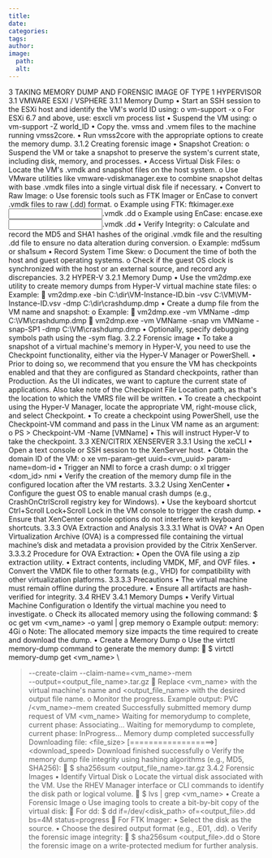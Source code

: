 ```yaml
---
title: 
date: 
categories: 
tags: 
author: 
image:
  path: 
  alt: 
---
```

3	TAKING MEMORY DUMP AND FORENSIC IMAGE OF TYPE 1 HYPERVISOR 
3.1	VMWARE ESXI / VSPHERE
3.1.1	Memory Dump
•	Start an SSH session to the ESXi host and identify the VM's world ID using: 
o	vm-support -x
o	For ESXi 6.7 and above, use: esxcli vm process list
•	Suspend the VM using: 
o	vm-support -Z world_ID
•	Copy the. vmss and .vmem files to the machine running vmss2core.
•	Run vmss2core with the appropriate options to create the memory dump.
3.1.2	Creating forensic image 
•	Snapshot Creation:
o	Suspend the VM or take a snapshot to preserve the system's current state, including disk, memory, and processes.
•	Access Virtual Disk Files:
o	Locate the VM's .vmdk and snapshot files on the host system.
o	Use VMware utilities like vmware-vdiskmanager.exe to combine snapshot deltas with base .vmdk files into a single virtual disk file if necessary.
•	Convert to Raw Image:
o	Use forensic tools such as FTK Imager or EnCase to convert .vmdk files to raw (.dd) format.
o	Example using FTK: ftkimager.exe <input>.vmdk <output>.dd
o	Example using EnCase: encase.exe <input>.vmdk <output>.dd
•	Verify Integrity:
o	Calculate and record the MD5 and SHA1 hashes of the original .vmdk file and the resulting .dd file to ensure no data alteration during conversion.
o	Example: md5sum <file> or sha1sum <file>
•	Record System Time Skew:
o	Document the time of both the host and guest operating systems.
o	Check if the guest OS clock is synchronized with the host or an external source, and record any discrepancies.
3.2	HYPER-V
3.2.1	Memory Dump
•	Use the vm2dmp.exe utility to create memory dumps from Hyper-V virtual machine state files: 
o	Example: 
	vm2dmp.exe -bin C:\dir\VM-Instance-ID.bin -vsv C:\VM\VM-Instance-ID.vsv -dmp C:\dir\crashdump.dmp
•	Create a dump file from the VM name and snapshot: 
o	Example: 
	vm2dmp.exe -vm VMName -dmp C:\VM\crashdump.dmp
	vm2dmp.exe -vm VMName -snap vm VMName -snap-SP1 -dmp C:\VM\crashdump.dmp
•	Optionally, specify debugging symbols path using the -sym flag.
3.2.2	Forensic image
•	To take a snapshot of a virtual machine's memory in Hyper-V, you need to use the Checkpoint functionality, either via the Hyper-V Manager or PowerShell.
•	Prior to doing so, we recommend that you ensure the VM has checkpoints enabled and that they are configured as Standard checkpoints, rather than Production. As the UI indicates, we want to capture the current state of applications. Also take note of the Checkpoint File Location path, as that's the location to which the VMRS file will be written.
•	To create a checkpoint using the Hyper-V Manager, locate the appropriate VM, right-mouse click, and select Checkpoint.
•	To create a checkpoint using PowerShell, use the Checkpoint-VM command and pass in the Linux VM name as an argument:
o	PS > Checkpoint-VM -Name [VMName]
•	This will instruct Hyper-V to take the checkpoint. 
3.3	XEN/CITRIX XENSERVER
3.3.1	Using the xeCLI
•	Open a text console or SSH session to the XenServer host.
•	Obtain the domain ID of the VM: 
o	xe vm-param-get uuid=<vm_uuid> param-name=dom-id
•	Trigger an NMI to force a crash dump: 
o	xl trigger <dom_id> nmi
•	Verify the creation of the memory dump file in the configured location after the VM restarts.
3.3.2	Using XenCenter
•	Configure the guest OS to enable manual crash dumps (e.g., CrashOnCtrlScroll registry key for Windows).
•	Use the keyboard shortcut Ctrl+Scroll Lock+Scroll Lock in the VM console to trigger the crash dump.
•	Ensure that XenCenter console options do not interfere with keyboard shortcuts.
3.3.3	OVA Extraction and Analysis
3.3.3.1	What is OVA?
•	An Open Virtualization Archive (OVA) is a compressed file containing the virtual machine’s disk and metadata a provision provided by the Citrix XenServer.
3.3.3.2	Procedure for OVA Extraction:
•	Open the OVA file using a zip extraction utility.
•	Extract contents, including VMDK, MF, and OVF files.
•	Convert the VMDK file to other formats (e.g., VHD) for compatibility with other virtualization platforms.
3.3.3.3	Precautions
•	The virtual machine must remain offline during the procedure.
•	Ensure all artifacts are hash-verified for integrity.
3.4	RHEV
3.4.1	Memory Dumps
•	Verify Virtual Machine Configuration
o	Identify the virtual machine you need to investigate.
o	Check its allocated memory using the following command: $ oc get vm <vm_name> -o yaml | grep memory
o	Example output: memory: 4Gi
o	Note: The allocated memory size impacts the time required to create and download the dump.
•	Create a Memory Dump
o	Use the virtctl memory-dump command to generate the memory dump:
	$ virtctl memory-dump get <vm_name> \
> --create-claim --claim-name=<vm_name>-mem \
>--output=<output_file_name>.tar.gz
	Replace <vm_name> with the virtual machine's name and <output_file_name> with the desired output file name.
o	Monitor the progress. Example output:
PVC <namespace>/<vm_name>-mem created
Successfully submitted memory dump request of VM <vm_name>
Waiting for memorydump to complete, current phase: Associating...
Waiting for memorydump to complete, current phase: InProgress...
Memory dump completed successfully
Downloading file: <file_size> [==================>] <download_speed>
Download finished successfully
o	Verify the memory dump file integrity using hashing algorithms (e.g., MD5, SHA256):
	$ sha256sum <output_file_name>.tar.gz
3.4.2	Forensic Images
•	Identify Virtual Disk
o	Locate the virtual disk associated with the VM. Use the RHEV Manager interface or CLI commands to identify the disk path or logical volume. 
	$ lvs | grep <vm_name>
•	Create a Forensic Image
o	Use imaging tools to create a bit-by-bit copy of the virtual disk:
	For dd: $ dd if=/dev/<disk_path> of=<output_file>.dd bs=4M status=progress
	For FTK Imager: 
•	Select the disk as the source.
•	Choose the desired output format (e.g., .E01, .dd).
o	Verify the forensic image integrity:
	$ sha256sum <output_file>.dd
o	Store the forensic image on a write-protected medium for further analysis.
